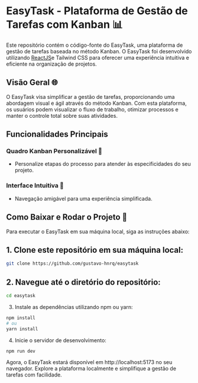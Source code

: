 
# EasyTask - Plataforma de Gestão de Tarefas com Kanban 📊

Este repositório contém o código-fonte do EasyTask, uma plataforma de gestão de tarefas baseada no método Kanban. O EasyTask foi desenvolvido utilizando [ReactJS]([https://react.dev/])e Tailwind CSS para oferecer uma experiência intuitiva e eficiente na organização de projetos.


## Visão Geral 🌐

O EasyTask visa simplificar a gestão de tarefas, proporcionando uma abordagem visual e ágil através do método Kanban. Com esta plataforma, os usuários podem visualizar o fluxo de trabalho, otimizar processos e manter o controle total sobre suas atividades.

## Funcionalidades Principais

### Quadro Kanban Personalizável 🚀

- Personalize etapas do processo para atender às especificidades do seu projeto.

### Interface Intuitiva 🎨

- Navegação amigável para uma experiência simplificada.

## Como Baixar e Rodar o Projeto 🚀
 
Para executar o EasyTask em sua máquina local, siga as instruções abaixo:

## 1. Clone este repositório em sua máquina local:

```bash
git clone https://github.com/gustavo-hnrq/easytask
```

## 2. Navegue até o diretório do repositório:

```bash
cd easytask
```

3. Instale as dependências utilizando npm ou yarn:

```bash
npm install
# ou
yarn install
```

4. Inicie o servidor de desenvolvimento:

```bash
npm run dev
```

Agora, o EasyTask estará disponível em http://localhost:5173 no seu navegador. Explore a plataforma localmente e simplifique a gestão de tarefas com facilidade.
